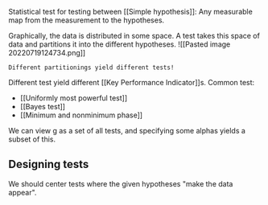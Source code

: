 Statistical test for testing between [[Simple hypothesis]]: Any measurable map from the measurement to the hypotheses.

Graphically, the data is distributed in some space. A test takes this space of data and partitions it into the different hypotheses.
![[Pasted image 20220719124734.png]]

	Different partitionings yield different tests!


Different test yield different [[Key Performance Indicator]]s. Common test:
* [[Uniformly most powerful test]]
* [[Bayes test]]
* [[Minimum and nonminimum phase]]


We can view g as a set of all tests, and specifying some alphas yields a subset of this.



## Designing tests 
We should center tests where the given hypotheses "make the data appear".


